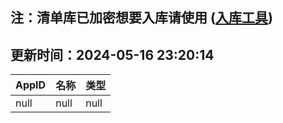 ## 注：清单库已加密想要入库请使用 ([入库工具](https://github.com/BlankTMing/ManifestAutoUpdate/releases))

## 更新时间：2024-05-16 23:20:14
| AppID | 名称 | 类型  |
| :-------------------- | :----------------------------- | :----------- |
| null | null| null |

